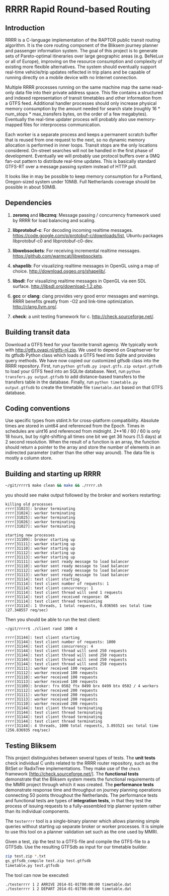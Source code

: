 RRRR Rapid Round-based Routing
==============================

Introduction
------------

RRRR is a C-language implementation of the RAPTOR public transit routing algorithm. It is the core routing component of the Bliksem journey planner and passenger information system. The goal of this project is to generate sets of Pareto-optimal itineraries over large geographic areas (e.g. BeNeLux or all of Europe), improving on the resource consumption and complexity of existing more flexible alternatives. The system should eventually support real-time vehicle/trip updates reflected in trip plans and be capable of running directly on a mobile device with no Internet connection.

Multiple RRRR processes running on the same machine map the same read-only data file into their private address space. This file contains a structured and indexed representation of transit timetables and other information from a GTFS feed. Additional handler processes should only increase physical memory consumption by the amount needed for search state (roughly 16 * num_stops * max_transfers bytes, on the order of a few megabytes). Eventually the real-time updater process will probably also use memory-mapped files for interprocess communication.

Each worker is a separate process and keeps a permanent scratch buffer that is reused from one request to the next, so no dynamic memory allocation is performed in inner loops. Transit stops are the only locations considered. On-street searches will not be handled in the first phase of development. Eventually we will probably use protocol buffers over a 0MQ fan-out pattern to distribute real-time updates. This is basically standard GTFS-RT over a message passing system instead of HTTP pull.

It looks like in may be possible to keep memory consumption for a Portland, Oregon-sized system under 10MiB. Full Netherlands coverage should be possible in about 50MiB.

Dependencies
------------

1. **zeromq** and **libczmq**:
Message passing / concurrency framework used by RRRR for load balancing and scaling.

1. **libprotobuf-c**:
For decoding incoming realtime messages. https://code.google.com/p/protobuf-c/downloads/list, Ubuntu packages libprotobuf-c0 and libprotobuf-c0-dev.

1. **libwebsockets**:
For receiving incremental realtime messages. https://github.com/warmcat/libwebsockets.

1. **shapelib**:
For visualizing realtime messages in OpenGL using a map of choice. http://download.osgeo.org/shapelib/.

1. **libsdl**:
For visualizing realtime messages in OpenGL via een SDL surface. http://libsdl.org/download-1.2.php.

1. **gcc** or **clang**:
clang provides very good error messages and warnings. RRRR benefits greatly from -O2 and link-time optimization. http://clang.llvm.org/.

1. **check**:
a unit testing framework for c. http://check.sourceforge.net/.


Building transit data
---------------------

Download a GTFS feed for your favorite transit agency. We typically work with http://gtfs.ovapi.nl/gtfs-nl.zip.
We used to depend on Graphserver for its gtfsdb Python class which loads a GTFS feed into Sqlite and 
provides query methods. We have now copied our customized gtfsdb class into the RRRR repository.
First, run `python gtfsdb.py input.gtfs.zip output.gtfsdb` to load your GTFS feed into an SQLite database.
Next, run `python transfers.py output.gtfsdb` to add distance-based transfers to the transfers table in the database.
Finally, run `python timetable.py output.gtfsdb` to create the timetable file `timetable.dat` based on that GTFS database.


Coding conventions
-----------------------------
Use specific types from stdint.h for cross-platform compatibility.
Absolute times are stored in uint64 and referenced from the Epoch.
Times in schedules are uint16 and referenced from midnight. 2**16 / 60 / 60 is only 18 hours, but by right-shifting all times one bit we get 36 hours (1.5 days) at 2 second resolution.
When the result of a function is an array, the function should return a pointer to the array and store the number of elements in an indirected parameter (rather than the other way around).
The data file is mostly a column store.


Building and starting up RRRR
-----------------------------

```bash
~/git/rrrr$ make clean && make && ./rrrr.sh
```

you should see make output followed by the broker and workers restarting:

```
killing old processes
rrrr[31023]: broker terminating
rrrr[31024]: worker terminating
rrrr[31025]: worker terminating
rrrr[31026]: worker terminating
rrrr[31027]: worker terminating

starting new processes
rrrr[31109]: broker starting up
rrrr[31111]: worker starting up
rrrr[31110]: worker starting up
rrrr[31112]: worker starting up
rrrr[31113]: worker starting up
rrrr[31111]: worker sent ready message to load balancer
rrrr[31110]: worker sent ready message to load balancer
rrrr[31112]: worker sent ready message to load balancer
rrrr[31113]: worker sent ready message to load balancer
rrrr[31114]: test client starting
rrrr[31114]: test client number of requests: 1
rrrr[31114]: test client concurrency: 1
rrrr[31114]: test client thread will send 1 requests
rrrr[31114]: test client received response: OK
rrrr[31114]: test client thread terminating
rrrr[31114]: 1 threads, 1 total requests, 0.036565 sec total time (27.348557 req/sec)
````

Then you should be able to run the test client:

```
~/git/rrrr$ ./client rand 1000 4

rrrr[31144]: test client starting
rrrr[31144]: test client number of requests: 1000
rrrr[31144]: test client concurrency: 4
rrrr[31144]: test client thread will send 250 requests
rrrr[31144]: test client thread will send 250 requests
rrrr[31144]: test client thread will send 250 requests
rrrr[31144]: test client thread will send 250 requests
rrrr[31111]: worker received 100 requests
rrrr[31112]: worker received 100 requests
rrrr[31110]: worker received 100 requests
rrrr[31113]: worker received 100 requests
rrrr[31109]: broker: frx 0502 ftx 0499 brx 0499 btx 0502 / 4 workers
rrrr[31112]: worker received 200 requests
rrrr[31111]: worker received 200 requests
rrrr[31113]: worker received 200 requests
rrrr[31110]: worker received 200 requests
rrrr[31144]: test client thread terminating
rrrr[31144]: test client thread terminating
rrrr[31144]: test client thread terminating
rrrr[31144]: test client thread terminating
rrrr[31144]: 4 threads, 1000 total requests, 3.893521 sec total time (256.836935 req/sec)
```

Testing Bliksem
-------------------

This project distinguishes between several types of tests. The **unit tests** check individual C units related to the RRRR router repository, such as the BitSet or RadixTree implementations. They make use of the `check` framework [http://check.sourceforge.net/]. The **functional tests** demonstrate that the Bliksem system meets the functional requirements of the MMRI project through which it was created. The **performance tests** demonstrate response time and throughput on journey planning operations connecting 50 points throughout the Netherlands. The performance tests and functional tests are types of **integration tests**, in that they test the process of issuing requests to a fully-assembled trip planner system rather than its individual components.

The `testerrrr` tool is a single-binary planner which allows planning simple queries without starting up separate broker or worker processes. It is simple to use this tool on a planner validation set such as the one used by MMRI.

Given a test, zip the test to a GTFS-file and compile the GTFS-file to a GTFSdb. Use the resulting GTFSdb as input for our timetable builder.

```bash
zip test.zip *.txt
gs_gtfsdb_compile test.zip test.gtfsdb
timetable.py test.gtfsdb
```

The tool can now be executed:

```bash
./testerrrr 1 2 ARRIVE 2014-01-01T00:00:00 timetable.dat
./testerrrr 1 2 DEPART 2014-01-01T00:00:00 timetable.dat
```
